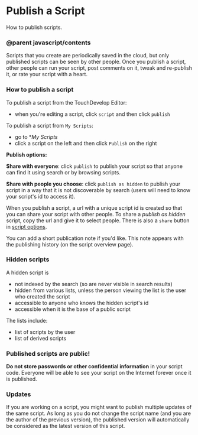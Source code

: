 # Publish a Script

How to publish scripts.

### @parent javascript/contents
 

Scripts that you create are periodically saved in the cloud, but only published scripts can be seen by other people. Once you publish a script, other people can run your script, post comments on it, tweak and re-publish it, or rate your script with a heart.

### How to publish a script

To publish a script from the TouchDevelop Editor:

* when you're editing a script, click `script` and then click `publish`

To publish a script from `My Scripts`:

* go to **My Scripts*
* click a script on the left and then click `Publish` on the right

**Publish options:**

**Share with everyone**: click `publish` to publish your script so that anyone can find it using search or by browsing scripts.

**Share with people you choose**: click `publish as hidden` to publish your script in a way that it is not discoverable by search (users will need to know your script's id to access it).

When you publish a script, a url with a unique script id is created so that you can  share your script with other people. To share a *publish as hidden* script, copy the url and give it to select people. There is also a `share` button in [script options](/js/editor).

You can add a short publication note if you'd like. This note appears with the publishing history (on the script overview page).

### Hidden scripts

A hidden script is

* not indexed by the search (so are never visible in search results)
* hidden from various lists, unless the person viewing the list is the user who created the script
* accessible to anyone who knows the hidden script's id
* accessible when it is the base of a public script

The lists include:

* list of scripts by the user
* list of derived scripts

### Published scripts are public!

**Do not store passwords or other confidential information** in your script code.  Everyone will be able to see your script on the Internet forever once it is published.

### Updates

If you are working on a script, you might want to publish multiple updates of the same script. As long as you do not change the script name (and you are the author of the previous version), the published version will automatically be considered as the latest version of this script.

